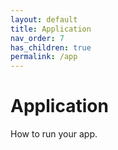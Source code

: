 ```yaml
---
layout: default
title: Application
nav_order: 7
has_children: true
permalink: /app
---
```


# Application

How to run your app.
